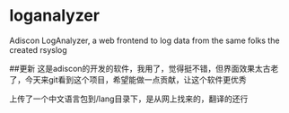 # loganalyzer
Adiscon LogAnalyzer, a web frontend to log data from the same folks the created rsyslog


##更新
这是adiscon的开发的软件，我用了，觉得挺不错，但界面效果太古老了，今天来git看到这个项目，希望能做一点贡献，让这个软件更优秀

上传了一个中文语言包到/lang目录下，是从网上找来的，翻译的还行
